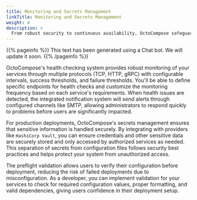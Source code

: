 ```yaml
---
title: Monitoring and Secrets Management
linkTitle: Monitoring and Secrets Management
weight: 4
description: >
  From robust security to continuous availability, OctoCompose safeguards your applications' integrity across every environment.
---
```


{{% pageinfo %}}
This text has been generated using a Chat bot. We will update it soon.
{{% /pageinfo %}}

OctoCompose's health checking system provides robust monitoring of your services through multiple protocols (TCP, HTTP, gRPC) with configurable intervals, success thresholds, and failure thresholds. You'll be able to define specific endpoints for health checks and customize the monitoring frequency based on each service's requirements. When health issues are detected, the integrated notification system will send alerts through configured channels like SMTP, allowing administrators to respond quickly to problems before users are significantly impacted.

For production deployments, OctoCompose's secrets management ensures that sensitive information is handled securely. By integrating with providers like `HashiCorp Vault`, you can ensure credentials and other sensitive data are securely stored and only accessed by authorized services as needed. This separation of secrets from configuration files follows security best practices and helps protect your system from unauthorized access.

The preflight validation allows users to verify their configuration before deployment, reducing the risk of failed deployments due to misconfiguration. As a developer, you can implement validation for your services to check for required configuration values, proper formatting, and valid dependencies, giving users confidence in their deployment setup.